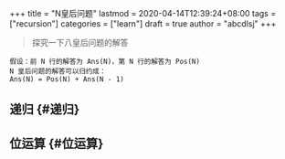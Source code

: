 +++
title = "N皇后问题"
lastmod = 2020-04-14T12:39:24+08:00
tags = ["recursion"]
categories = ["learn"]
draft = true
author = "abcdlsj"
+++

> 探究一下八皇后问题的解答

<!--more-->

```text
假设：前 N 行的解答为 Ans(N)，第 N 行的解答为 Pos(N)
N 皇后问题的解答可以归约成：
Ans(N) = Pos(N) + Ans(N - 1)
```


## 递归 {#递归}


## 位运算 {#位运算}
